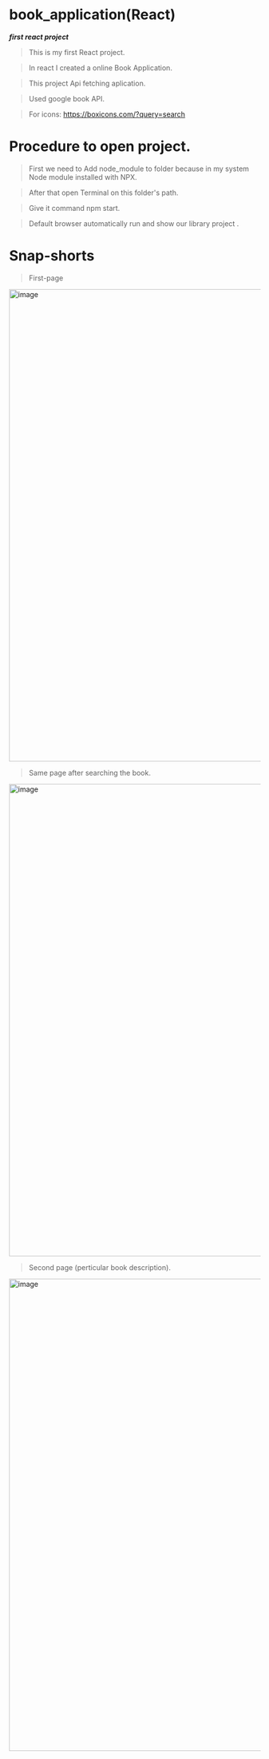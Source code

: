 # book_application(React)
 ***first react project***
>This is my first React project.

>In react I created a online Book Application.

>This project Api fetching aplication.

> Used google book API.

>For icons: https://boxicons.com/?query=search

# Procedure to open project.

> First we need to Add node_module to folder because
    in my system Node module installed with NPX.

> After that open Terminal on this folder's path.

> Give it command npm start.

> Default browser automatically run and show our library project .

# Snap-shorts
>First-page
<img width="946" alt="image" src="https://user-images.githubusercontent.com/95541977/192043621-bc56d565-bcb0-449b-b40c-42c68d743a8b.png">

>Same page after searching the book.
<img width="946" alt="image" src="https://user-images.githubusercontent.com/95541977/192043945-ef074df7-b43e-4745-83e0-e7b9d1e37e66.png">

>Second page (perticular book description).
<img width="946" alt="image" src="https://user-images.githubusercontent.com/95541977/192044334-7891a517-6ab5-4005-b767-d14b3232046c.png">


